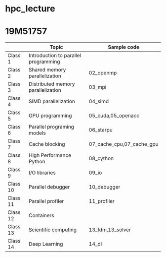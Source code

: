 # hpc_lecture
# 19M51757

|          | Topic                                | Sample code               |
| -------- | ------------------------------------ | ------------------------- |
| Class 1  | Introduction to parallel programming |                           |
| Class 2  | Shared memory parallelization        | 02_openmp                 |
| Class 3  | Distributed memory parallelization   | 03_mpi                    |
| Class 4  | SIMD parallelization                 | 04_simd                   |
| Class 5  | GPU programming                      | 05_cuda,05_openacc        |
| Class 6  | Parallel programing models           | 06_starpu                 |
| Class 7  | Cache blocking                       | 07_cache_cpu,07_cache_gpu |
| Class 8  | High Performance Python              | 08_cython                 |
| Class 9  | I/O libraries                        | 09_io                     |
| Class 10 | Parallel debugger                    | 10_debugger               |
| Class 11 | Parallel profiler                    | 11_profiler               |
| Class 12 | Containers                           |                           |
| Class 13 | Scientific computing                 | 13_fdm,13_solver          |
| Class 14 | Deep Learning                        | 14_dl                     |

